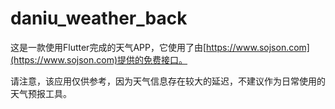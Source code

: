 # daniu_weather_back

这是一款使用Flutter完成的天气APP，它使用了由[https://www.sojson.com](https://www.sojson.com)提供的免费接口。

请注意，该应用仅供参考，因为天气信息存在较大的延迟，不建议作为日常使用的天气预报工具。 